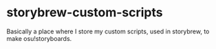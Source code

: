 # storybrew-custom-scripts
Basically a place where I store my custom scripts, used in storybrew, to make osu!storyboards.
